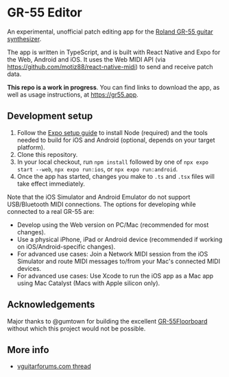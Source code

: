 # GR-55 Editor

An experimental, unofficial patch editing app for the [Roland GR-55 guitar synthesizer](https://www.roland.com/uk/products/gr-55/).

The app is written in TypeScript, and is built with React Native and Expo for the Web, Android and iOS. It uses the Web MIDI API (via https://github.com/motiz88/react-native-midi) to send and receive patch data.

**This repo is a work in progress**. You can find links to download the app, as well as usage instructions, at https://gr55.app.

## Development setup

1. Follow the [Expo setup guide](https://docs.expo.dev/guides/local-app-development/) to install Node (required) and the tools needed to build for iOS and Android (optional, depends on your target platform).
2. Clone this repository.
3. In your local checkout, run `npm install` followed by one of `npx expo start --web`, `npx expo run:ios`, or `npx expo run:android`.
4. Once the app has started, changes you make to `.ts` and `.tsx` files will take effect immediately.

Note that the iOS Simulator and Android Emulator do not support USB/Bluetooth MIDI connections. The options for developing while connected to a real GR-55 are:

- Develop using the Web version on PC/Mac (recommended for most changes).
- Use a physical iPhone, iPad or Android device (recommended if working on iOS/Android-specific changes).
- For advanced use cases: Join a Network MIDI session from the iOS Simulator and route MIDI messages to/from your Mac's connected MIDI devices.
- For advanced use cases: Use Xcode to run the iOS app as a Mac app using Mac Catalyst (Macs with Apple silicon only).

## Acknowledgements

Major thanks to @gumtown for building the excellent [GR-55Floorboard](https://sourceforge.net/projects/grfloorboard/) without which this project would not be possible.

## More info

- [vguitarforums.com thread](https://www.vguitarforums.com/smf/index.php?topic=35164.0)
